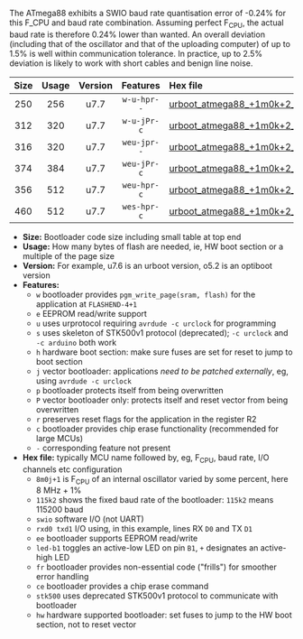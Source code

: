 The ATmega88 exhibits a SWIO baud rate quantisation error of -0.24% for this F_CPU and baud rate combination. Assuming perfect F<sub>CPU</sub>, the actual baud rate is therefore 0.24% lower than wanted. An overall deviation (including that of the oscillator and that of the uploading computer) of up to 1.5% is well within communication tolerance. In practice, up to 2.5% deviation is likely to work with short cables and benign line noise.

|Size|Usage|Version|Features|Hex file|
|:-:|:-:|:-:|:-:|:--|
|250|256|u7.7|`w-u-hpr--`|[urboot_atmega88_+1m0k+2_+++4k8_swio_rxd0_txd1_led+b5_hw.hex](https://raw.githubusercontent.com/stefanrueger/urboot.hex/main/cores/minicore/atmega88/internal_oscillator/fcpu_+1m0k+2/br_+++4k8/urboot_atmega88_+1m0k+2_+++4k8_swio_rxd0_txd1_led+b5_hw.hex)|
|312|320|u7.7|`w-u-jPr-c`|[urboot_atmega88_+1m0k+2_+++4k8_swio_rxd0_txd1_led+b5_fr_ce.hex](https://raw.githubusercontent.com/stefanrueger/urboot.hex/main/cores/minicore/atmega88/internal_oscillator/fcpu_+1m0k+2/br_+++4k8/urboot_atmega88_+1m0k+2_+++4k8_swio_rxd0_txd1_led+b5_fr_ce.hex)|
|316|320|u7.7|`weu-jpr--`|[urboot_atmega88_+1m0k+2_+++4k8_swio_rxd0_txd1_ee_led+b5.hex](https://raw.githubusercontent.com/stefanrueger/urboot.hex/main/cores/minicore/atmega88/internal_oscillator/fcpu_+1m0k+2/br_+++4k8/urboot_atmega88_+1m0k+2_+++4k8_swio_rxd0_txd1_ee_led+b5.hex)|
|374|384|u7.7|`weu-jPr-c`|[urboot_atmega88_+1m0k+2_+++4k8_swio_rxd0_txd1_ee_led+b5_fr_ce.hex](https://raw.githubusercontent.com/stefanrueger/urboot.hex/main/cores/minicore/atmega88/internal_oscillator/fcpu_+1m0k+2/br_+++4k8/urboot_atmega88_+1m0k+2_+++4k8_swio_rxd0_txd1_ee_led+b5_fr_ce.hex)|
|356|512|u7.7|`weu-hpr-c`|[urboot_atmega88_+1m0k+2_+++4k8_swio_rxd0_txd1_ee_led+b5_fr_ce_hw.hex](https://raw.githubusercontent.com/stefanrueger/urboot.hex/main/cores/minicore/atmega88/internal_oscillator/fcpu_+1m0k+2/br_+++4k8/urboot_atmega88_+1m0k+2_+++4k8_swio_rxd0_txd1_ee_led+b5_fr_ce_hw.hex)|
|460|512|u7.7|`wes-hpr-c`|[urboot_atmega88_+1m0k+2_+++4k8_swio_rxd0_txd1_ee_led+b5_fr_ce_stk500_hw.hex](https://raw.githubusercontent.com/stefanrueger/urboot.hex/main/cores/minicore/atmega88/internal_oscillator/fcpu_+1m0k+2/br_+++4k8/urboot_atmega88_+1m0k+2_+++4k8_swio_rxd0_txd1_ee_led+b5_fr_ce_stk500_hw.hex)|

- **Size:** Bootloader code size including small table at top end
- **Usage:** How many bytes of flash are needed, ie, HW boot section or a multiple of the page size
- **Version:** For example, u7.6 is an urboot version, o5.2 is an optiboot version
- **Features:**
  + `w` bootloader provides `pgm_write_page(sram, flash)` for the application at `FLASHEND-4+1`
  + `e` EEPROM read/write support
  + `u` uses urprotocol requiring `avrdude -c urclock` for programming
  + `s` uses skeleton of STK500v1 protocol (deprecated); `-c urclock` and `-c arduino` both work
  + `h` hardware boot section: make sure fuses are set for reset to jump to boot section
  + `j` vector bootloader: applications *need to be patched externally*, eg, using `avrdude -c urclock`
  + `p` bootloader protects itself from being overwritten
  + `P` vector bootloader only: protects itself and reset vector from being overwritten
  + `r` preserves reset flags for the application in the register R2
  + `c` bootloader provides chip erase functionality (recommended for large MCUs)
  + `-` corresponding feature not present
- **Hex file:** typically MCU name followed by, eg, F<sub>CPU</sub>, baud rate, I/O channels etc configuration
  + `8m0j+1` is F<sub>CPU</sub> of an internal oscillator varied by some percent, here 8 MHz + 1%
  + `115k2` shows the fixed baud rate of the bootloader: `115k2` means 115200 baud
  + `swio` software I/O (not UART)
  + `rxd0 txd1` I/O using, in this example, lines RX `D0` and TX `D1`
  + `ee` bootloader supports EEPROM read/write
  + `led-b1` toggles an active-low LED on pin `B1`, `+` designates an active-high LED
  + `fr` bootloader provides non-essential code ("frills") for smoother error handling
  + `ce` bootloader provides a chip erase command
  + `stk500` uses deprecated STK500v1 protocol to communicate with bootloader
  + `hw` hardware supported bootloader: set fuses to jump to the HW boot section, not to reset vector
